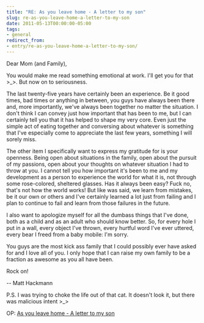 ```yaml
---
title: "RE: As you leave home - A letter to my son"
slug: re-as-you-leave-home-a-letter-to-my-son
date: 2011-05-13T00:00:00-05:00
tags:
- general
redirect_from:
- entry/re-as-you-leave-home-a-letter-to-my-son/
---
```

Dear Mom (and Family),

You would make me read something emotional at work. I'll get you for that >_>. But now on to seriousness.

The last twenty-five years have certainly been an experience. Be it good times, bad times or anything in between, you guys have always been there and, more importantly, we've always been together no matter the situation. I don't think I can convey just how important that has been to me, but I can certainly tell you that it has helped to shape my very core. Even just the simple act of eating together and conversing about whatever is something that I've especially come to appreciate the last few years, something I will sorely miss.

The other item I specifically want to express my gratitude for is your openness. Being open about situations in the family, open about the pursuit of my passions, open about your thoughts on whatever situation I had to throw at you. I cannot tell you how important it's been to me and my development as a person to experience the world for what it is, not through some rose-colored, sheltered glasses. Has it always been easy? Fuck no, that's not how the world works! But like was said, we learn from mistakes, be it our own or others and I've certainly learned a lot just from failing and I plan to continue to fail and learn from those failures in the future.

I also want to apologize myself for all the dumbass things that I've done, both as a child and as an adult who should know better. So, for every hole I put in a wall, every object I've thrown, every hurtful word I've ever uttered, every bear I freed from a baby mobile: I'm sorry.

You guys are the most kick ass family that I could possibly ever have asked for and I love all of you. I only hope that I can raise my own family to be a fraction as awesome as you all have been.

Rock on!

--
Matt Hackmann

P.S. I was trying to choke the life out of that cat. It doesn't look it, but there was malicious intent >_>

OP: [As you leave home - A letter to my son](http://mom28kids.com/2011/05/as-you-leave-home-a-letter-to-my-son/)
